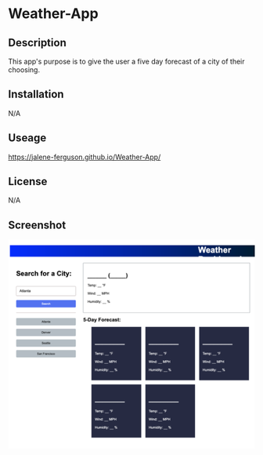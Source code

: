 # Weather-App

## Description
This app's purpose is to give the user a five day forecast of a city of their choosing.

## Installation
N/A

## Useage
https://jalene-ferguson.github.io/Weather-App/ 

## License
N/A

## Screenshot
![alt text](./assets/images/_Users_jalene._Documents_UCF_homework_Weather-App_assets_index.html.png)

